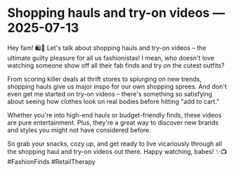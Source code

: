 # Shopping hauls and try-on videos — 2025-07-13

Hey fam! 🛍️💄 Let's talk about shopping hauls and try-on videos – the ultimate guilty pleasure for all us fashionistas! I mean, who doesn't love watching someone show off all their fab finds and try on the cutest outfits?

From scoring killer deals at thrift stores to splurging on new trends, shopping hauls give us major inspo for our own shopping sprees. And don't even get me started on try-on videos – there's something so satisfying about seeing how clothes look on real bodies before hitting "add to cart."

Whether you're into high-end hauls or budget-friendly finds, these videos are pure entertainment. Plus, they're a great way to discover new brands and styles you might not have considered before.

So grab your snacks, cozy up, and get ready to live vicariously through all the shopping haul and try-on videos out there. Happy watching, babes! ✨📺 #FashionFinds #RetailTherapy